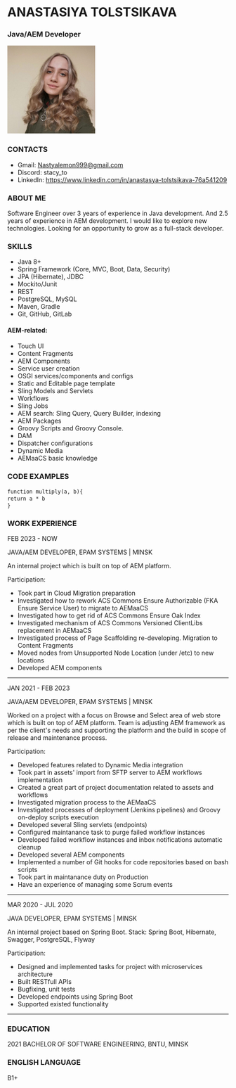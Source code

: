 # ANASTASIYA TOLSTSIKAVA
### Java/AEM Developer

<img src="resources/photo.jpg" alt="photo" style="width:200px;"/>

### CONTACTS
* Gmail: Nastyalemon999@gmail.com
* Discord: stacy_to
* LinkedIn: https://www.linkedin.com/in/anastasya-tolstsikava-76a541209

### ABOUT ME
Software Engineer over 3 years of experience in Java development.
And 2.5 years of experience in AEM development. I would like to explore new technologies.
Looking for an opportunity to grow as a full-stack developer.

### SKILLS
* Java 8+
* Spring Framework (Core, MVC, Boot, Data, Security)
* JPA (Hibernate), JDBC
* Mockito/Junit
* REST
* PostgreSQL, MySQL
* Maven, Gradle
* Git, GitHub, GitLab
#### AEM-related:
* Touch UI
* Content Fragments
* AEM Components
* Service user creation
* OSGI services/components and configs
* Static and Editable page template
* Sling Models and Servlets
* Workflows
* Sling Jobs
* AEM search: Sling Query, Query Builder, indexing
* AEM Packages
* Groovy Scripts and Groovy Console.
* DAM
* Dispatcher configurations
* Dynamic Media
* AEMaaCS basic knowledge

### CODE EXAMPLES
```
function multiply(a, b){
return a * b
}
```


### WORK EXPERIENCE
FEB 2023 - NOW

JAVA/AEM DEVELOPER, EPAM SYSTEMS | MINSK

An internal project which is built on top of AEM platform.

Participation:
* Took part in Cloud Migration preparation
* Investigated how to rework ACS Commons Ensure Authorizable (FKA Ensure Service
  User) to migrate to AEMaaCS
* Investigated how to get rid of ACS Commons Ensure Oak Index
* Investigated mechanism of ACS Commons Versioned ClientLibs replacement in
  AEMaaCS
* Investigated process of Page Scaffolding re-developing. Migration to Content Fragments
* Moved nodes from Unsupported Node Location (under /etc) to new locations 
* Developed AEM components
***
  
JAN 2021 - FEB 2023

JAVA/AEM DEVELOPER, EPAM SYSTEMS | MINSK

Worked on a project with a focus on Browse and Select area of web store which is built on
top of AEM platform. Team is adjusting AEM framework as per the client's needs and
supporting the platform and the build in scope of release and maintenance process.

Participation:
* Developed features related to Dynamic Media integration
* Took part in assets' import from SFTP server to AEM workflows implementation
* Created a great part of project documentation related to assets and workflows
* Investigated migration process to the AEMaaCS
* Investigated processes of deployment (Jenkins pipelines) and Groovy on-deploy scripts
  execution
* Developed several Sling servlets (endpoints)
* Configured maintanance task to purge failed workflow instances
* Developed failed workflow instances and inbox notifications automatic cleanup
* Developed several AEM components
* Implemented a number of Git hooks for code repositories based on bash scripts
* Took part in maintanance duty on Production
* Have an experience of managing some Scrum events
***

MAR 2020 - JUL 2020

JAVA DEVELOPER, EPAM SYSTEMS | MINSK

An internal project based on Spring Boot.
Stack: Spring Boot, Hibernate, Swagger, PostgreSQL, Flyway

Participation:
* Designed and implemented tasks for project with microservices architecture
* Built RESTfull APIs
* Bugfixing, unit tests
* Developed endpoints using Spring Boot
* Supported existed functionality
***

### EDUCATION
2021 BACHELOR OF SOFTWARE ENGINEERING, BNTU, MINSK

### ENGLISH LANGUAGE
B1+
